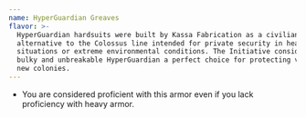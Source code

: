 ```yaml
---
name: HyperGuardian Greaves
flavor: >-
  HyperGuardian hardsuits were built by Kassa Fabrication as a civilian-friendly
  alternative to the Colossus line intended for private security in heavy-fire
  situations or extreme environmental conditions. The Initiative considered the
  bulky and unbreakable HyperGuardian a perfect choice for protecting vulnerable
  new colonies.
---
```

- You are considered proficient with this armor even if you lack proficiency with heavy 
armor.